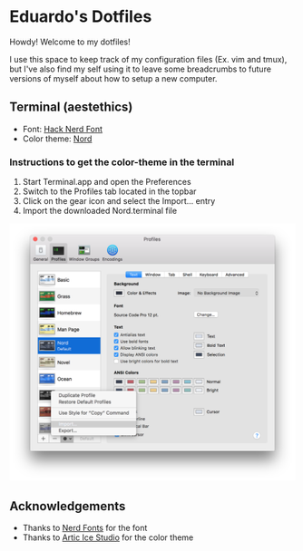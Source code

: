 # Eduardo's Dotfiles

Howdy! Welcome to my dotfiles!

I use this space to keep track of my configuration files (Ex. vim and tmux), but I've also find my self
using it to leave some breadcrumbs to future versions of myself about how to setup a new computer.

## Terminal (aestethics)

- Font: [Hack Nerd Font](https://github.com/ryanoasis/nerd-fonts)
- Color theme: [Nord](https://github.com/arcticicestudio/nord-terminal-app)

### Instructions to get the color-theme in the terminal
1. Start Terminal.app and open the Preferences
2. Switch to the Profiles tab located in the topbar
3. Click on the gear icon and select the Import... entry
4. Import the downloaded Nord.terminal file

![nord-theme-terminal-import](./imgs/ss-nord-installation.png)


## Acknowledgements
- Thanks to [Nerd Fonts](https://github.com/ryanoasis/nerd-fonts) for the font
- Thanks to [Artic Ice Studio](https://github.com/arcticicestudio) for the color theme
